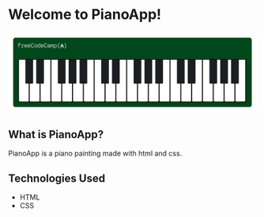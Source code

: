 # Welcome to PianoApp!

![PianoApp Screenshot](https://raw.githubusercontent.com/dogaegeozden/PianoApp/main/screenshots/screenshot1.png)

## What is PianoApp?

PianoApp is a piano painting made with html and css.

## Technologies Used

- HTML
- CSS